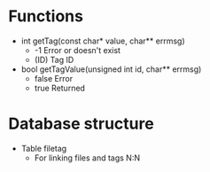 # Functions
- int getTag(const char* value, char** errmsg)
  - -1 Error or doesn't exist
  - (ID) Tag ID
- bool getTagValue(unsigned int id, char** errmsg)
  - false Error
  - true Returned

# Database structure
- Table filetag
  - For linking files and tags N:N
